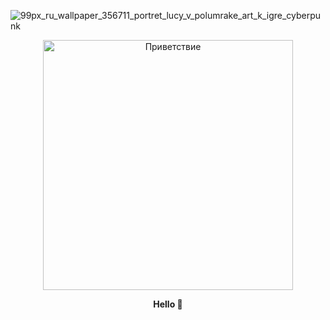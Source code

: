![99px_ru_wallpaper_356711_portret_lucy_v_polumrake_art_k_igre_cyberpunk](https://github.com/user-attachments/assets/9f517f7f-b250-4700-9a05-c984fcf6f7a8)










<div align="center">
   <img src="https://github.com/user-attachments/assets/9c037dec-0a03-435e-ae46-7bae170bf6eb" width="400" alt="Приветствие">
</div>
 

<p align="center">
   <b> Hello 👋 </b>
</p>  





<!--
**Nami-can/Nami-can** is a ✨ _special_ ✨ repository because its `README.md` (this file) appears on your GitHub profile.

Here are some ideas to get you started:

- 🔭 I’m currently working on ...
- 🌱 I’m currently learning ...
- 👯 I’m looking to collaborate on ...
- 🤔 I’m looking for help with ...
- 💬 Ask me about ...
- 📫 How to reach me: ...
- 😄 Pronouns: ...
- ⚡ Fun fact: ...
-->
